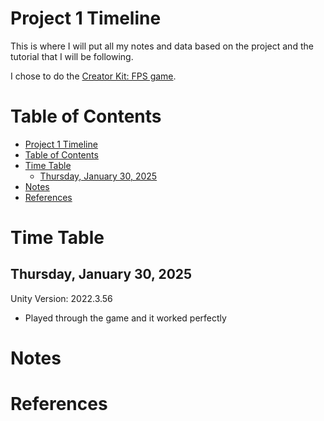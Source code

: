 # Project 1 Timeline

This is where I will put all my notes and data based on the project and the tutorial that I will be following.

I chose to do the [Creator Kit: FPS game](https://learn.unity.com/project/creator-kit-fps).

# Table of Contents

- [Project 1 Timeline](#project-1-timeline)
- [Table of Contents](#table-of-contents)
- [Time Table](#time-table)
  - [Thursday, January 30, 2025](#thursday-january-30-2025)
- [Notes](#notes)
- [References](#references)

# Time Table

## Thursday, January 30, 2025

Unity Version: 2022.3.56

- Played through the game and it worked perfectly

# Notes

# References
